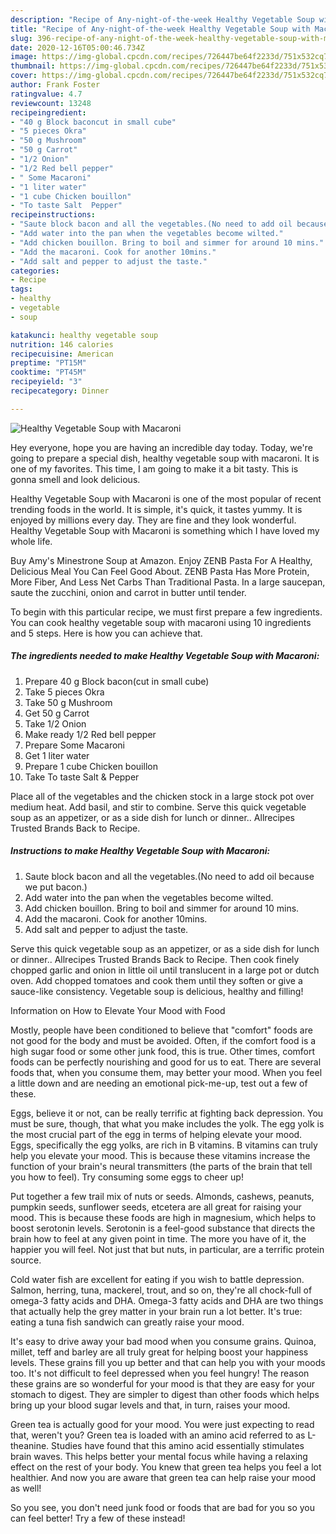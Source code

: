 ```yaml
---
description: "Recipe of Any-night-of-the-week Healthy Vegetable Soup with Macaroni"
title: "Recipe of Any-night-of-the-week Healthy Vegetable Soup with Macaroni"
slug: 396-recipe-of-any-night-of-the-week-healthy-vegetable-soup-with-macaroni
date: 2020-12-16T05:00:46.734Z
image: https://img-global.cpcdn.com/recipes/726447be64f2233d/751x532cq70/healthy-vegetable-soup-with-macaroni-recipe-main-photo.jpg
thumbnail: https://img-global.cpcdn.com/recipes/726447be64f2233d/751x532cq70/healthy-vegetable-soup-with-macaroni-recipe-main-photo.jpg
cover: https://img-global.cpcdn.com/recipes/726447be64f2233d/751x532cq70/healthy-vegetable-soup-with-macaroni-recipe-main-photo.jpg
author: Frank Foster
ratingvalue: 4.7
reviewcount: 13248
recipeingredient:
- "40 g Block baconcut in small cube"
- "5 pieces Okra"
- "50 g Mushroom"
- "50 g Carrot"
- "1/2 Onion"
- "1/2 Red bell pepper"
- " Some Macaroni"
- "1 liter water"
- "1 cube Chicken bouillon"
- "To taste Salt  Pepper"
recipeinstructions:
- "Saute block bacon and all the vegetables.(No need to add oil because we put bacon.)"
- "Add water into the pan when the vegetables become wilted."
- "Add chicken bouillon. Bring to boil and simmer for around 10 mins."
- "Add the macaroni. Cook for another 10mins."
- "Add salt and pepper to adjust the taste."
categories:
- Recipe
tags:
- healthy
- vegetable
- soup

katakunci: healthy vegetable soup 
nutrition: 146 calories
recipecuisine: American
preptime: "PT15M"
cooktime: "PT45M"
recipeyield: "3"
recipecategory: Dinner

---
```



![Healthy Vegetable Soup with Macaroni](https://img-global.cpcdn.com/recipes/726447be64f2233d/751x532cq70/healthy-vegetable-soup-with-macaroni-recipe-main-photo.jpg)

Hey everyone, hope you are having an incredible day today. Today, we're going to prepare a special dish, healthy vegetable soup with macaroni. It is one of my favorites. This time, I am going to make it a bit tasty. This is gonna smell and look delicious.

Healthy Vegetable Soup with Macaroni is one of the most popular of recent trending foods in the world. It is simple, it's quick, it tastes yummy. It is enjoyed by millions every day. They are fine and they look wonderful. Healthy Vegetable Soup with Macaroni is something which I have loved my whole life.

Buy Amy&#39;s Minestrone Soup at Amazon. Enjoy ZENB Pasta For A Healthy, Delicious Meal You Can Feel Good About. ZENB Pasta Has More Protein, More Fiber, And Less Net Carbs Than Traditional Pasta. In a large saucepan, saute the zucchini, onion and carrot in butter until tender.


To begin with this particular recipe, we must first prepare a few ingredients. You can cook healthy vegetable soup with macaroni using 10 ingredients and 5 steps. Here is how you can achieve that.

<!--inarticleads1-->

##### The ingredients needed to make Healthy Vegetable Soup with Macaroni:

1. Prepare 40 g Block bacon(cut in small cube)
1. Take 5 pieces Okra
1. Take 50 g Mushroom
1. Get 50 g Carrot
1. Take 1/2 Onion
1. Make ready 1/2 Red bell pepper
1. Prepare  Some Macaroni
1. Get 1 liter water
1. Prepare 1 cube Chicken bouillon
1. Take To taste Salt &amp; Pepper


Place all of the vegetables and the chicken stock in a large stock pot over medium heat. Add basil, and stir to combine. Serve this quick vegetable soup as an appetizer, or as a side dish for lunch or dinner.. Allrecipes Trusted Brands Back to Recipe. 

<!--inarticleads2-->

##### Instructions to make Healthy Vegetable Soup with Macaroni:

1. Saute block bacon and all the vegetables.(No need to add oil because we put bacon.)
1. Add water into the pan when the vegetables become wilted.
1. Add chicken bouillon. Bring to boil and simmer for around 10 mins.
1. Add the macaroni. Cook for another 10mins.
1. Add salt and pepper to adjust the taste.


Serve this quick vegetable soup as an appetizer, or as a side dish for lunch or dinner.. Allrecipes Trusted Brands Back to Recipe. Then cook finely chopped garlic and onion in little oil until translucent in a large pot or dutch oven. Add chopped tomatoes and cook them until they soften or give a sauce-like consistency. Vegetable soup is delicious, healthy and filling! 

Information on How to Elevate Your Mood with Food


Mostly, people have been conditioned to believe that "comfort" foods are not good for the body and must be avoided. Often, if the comfort food is a high sugar food or some other junk food, this is true. Other times, comfort foods can be perfectly nourishing and good for us to eat. There are several foods that, when you consume them, may better your mood. When you feel a little down and are needing an emotional pick-me-up, test out a few of these.

Eggs, believe it or not, can be really terrific at fighting back depression. You must be sure, though, that what you make includes the yolk. The egg yolk is the most crucial part of the egg in terms of helping elevate your mood. Eggs, specifically the egg yolks, are rich in B vitamins. B vitamins can truly help you elevate your mood. This is because these vitamins increase the function of your brain's neural transmitters (the parts of the brain that tell you how to feel). Try consuming some eggs to cheer up!

Put together a few trail mix of nuts or seeds. Almonds, cashews, peanuts, pumpkin seeds, sunflower seeds, etcetera are all great for raising your mood. This is because these foods are high in magnesium, which helps to boost serotonin levels. Serotonin is a feel-good substance that directs the brain how to feel at any given point in time. The more you have of it, the happier you will feel. Not just that but nuts, in particular, are a terrific protein source.

Cold water fish are excellent for eating if you wish to battle depression. Salmon, herring, tuna, mackerel, trout, and so on, they're all chock-full of omega-3 fatty acids and DHA. Omega-3 fatty acids and DHA are two things that actually help the grey matter in your brain run a lot better. It's true: eating a tuna fish sandwich can greatly raise your mood. 

It's easy to drive away your bad mood when you consume grains. Quinoa, millet, teff and barley are all truly great for helping boost your happiness levels. These grains fill you up better and that can help you with your moods too. It's not difficult to feel depressed when you feel hungry! The reason these grains are so wonderful for your mood is that they are easy for your stomach to digest. They are simpler to digest than other foods which helps bring up your blood sugar levels and that, in turn, raises your mood.

Green tea is actually good for your mood. You were just expecting to read that, weren't you? Green tea is loaded with an amino acid referred to as L-theanine. Studies have found that this amino acid essentially stimulates brain waves. This helps better your mental focus while having a relaxing effect on the rest of your body. You knew that green tea helps you feel a lot healthier. And now you are aware that green tea can help raise your mood as well!

So you see, you don't need junk food or foods that are bad for you so you can feel better! Try a few of these instead!

